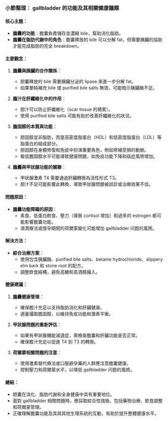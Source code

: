 ### 小節整理： gallbladder 的功能及其相關健康議題

#### 核心主題：
- **膽囊的功能**：膽囊負責儲存並濃縮 bile，幫助消化脂肪。
- **膽囊在脂肪代謝中的角色**：膽囊釋放的 bile 可以分解 fat，但需要胰臟的協助才能完成脂肪的完全 breakdown。

#### 主要觀念：
1. **膽囊與胰臟的合作關係**：
   - 胆囊釋放的 bile 需要胰臟分泌的 lipase 來進一步分解 fat。
   - 如果單純補充 bile 或 purified bile salts 無效，可能暗示胰臟酶不足。

2. **膽汁在肝纖維化中的作用**：
   - 胆汁可以防止肝纖維化（scar tissue 的積累）。
   - 使用 purified bile salts 可能有助於改善肝纖維化的狀況。

3. **膽固醇的本質與功能**：
   - 胆固醇並非脂肪，而是高密度脂蛋白（HDL）和低密度脂蛋白（LDL）等脂蛋白的組成部分。
   - 胆固醇在身體修復和免疫中扮演重要角色，例如修補受損的動脈。
   - 极低膽固醇水平可能導致健康問題，如免疫功能下降和癌症風險增加。

4. **膽囊與甲狀腺功能的關聯**：
   - 甲狀腺激素 T4 需要通過肝臟轉換為活性形式 T3。
   - 胆汁不足可能影響此轉換，導致甲狀腺問題被誤診或治療效果不佳。

#### 問題原因：
- **膽囊功能障礙的原因**：
  - 素食、低蛋白飲食、壓力（導致 cortisol 增加）和過多的 estrogen 都可能影響膽囊功能。
  - 濕潤療法或懷孕期間的荷爾蒙變化可能增加 gallbladder 问题的風險。

#### 解決方法：
- **綜合治療方案**：
  - 使用包含胰臟酶、purified bile salts、betaine hydrochloride、slippery elm bark 和 stone root 的配方。
  - 調整飲食結構，避免高糖和高酒精攝入。

#### 健康建議：
1. **膽囊健康管理**：
   - 確保膽汁充足以支持脂肪消化和肝臟健康。
   - 適量攝取膽固醇，以維持免疫功能和激素平衡。

2. **甲狀腺問題的重新評估**：
   - 如果有甲狀腺機能減退症，需檢查膽囊和肝臟功能是否正常。
   - 確保膽汁充足以促進 T4 到 T3 的轉換。

3. **荷爾蒙相關問題的注意**：
   - 使用激素替代療法或口服避孕藥的人群應注意膽囊健康。
   - 控制壓力和荷爾蒙水平，以降低 gallbladder 问题的風險。

#### 總結：
- 胆囊在消化、脂肪代謝和全身健康中具有重要地位。
- 面對 gallbladder 相關問題時，應採取綜合性措施，包括藥物治療、飲食調整和荷爾蒙管理。
- 正確理解膽囊功能及其與其他生理系統的互動，有助於提升整體健康水平。